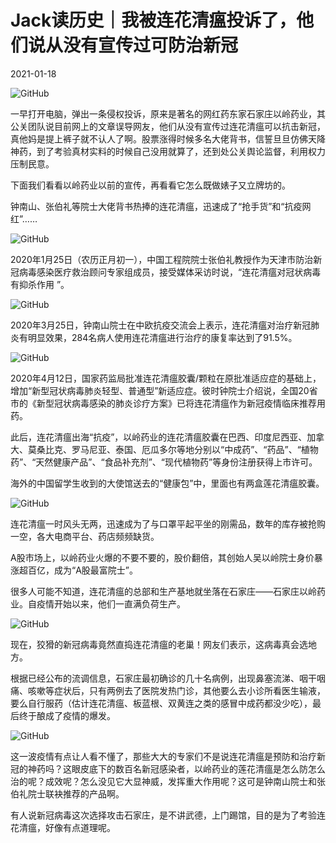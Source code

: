 # Jack读历史｜我被连花清瘟投诉了，他们说从没有宣传过可防治新冠

2021-01-18

![GitHub](https://chinadigitaltimes.net/chinese/files/2021/01/post-661624-60054da542047.png)

一早打开电脑，弹出一条侵权投诉，原来是著名的网红药东家石家庄以岭药业，其公关团队说目前网上的文章误导网友，他们从没有宣传过连花清瘟可以抗击新冠，真他妈是提上裤子就不认人了啊。股票涨得时候多名大佬背书，信誓旦旦仿佛天降神药，到了考验真材实料的时候自己没用就算了，还到处公关舆论监督，利用权力压制民意。

下面我们看看以岭药业以前的宣传，再看看它怎么既做婊子又立牌坊的。

钟南山、张伯礼等院士大佬背书热捧的连花清瘟，迅速成了“抢手货”和“抗疫网红”&#8230;&#8230;

![GitHub](https://chinadigitaltimes.net/chinese/files/2021/01/post-661624-60054da731f0a.)

2020年1月25日（农历正月初一），中国工程院院士张伯礼教授作为天津市防治新冠病毒感染医疗救治顾问专家组成员，接受媒体采访时说，“连花清瘟对冠状病毒有抑杀作用 ”。

![GitHub](https://chinadigitaltimes.net/chinese/files/2021/01/post-661624-60054daa09588.png)

2020年3月25日，钟南山院士在中欧抗疫交流会上表示，连花清瘟对治疗新冠肺炎有明显效果，284名病人使用连花清瘟进行治疗的康复率达到了91.5%。

![GitHub](https://chinadigitaltimes.net/chinese/files/2021/01/post-661624-60054dad2ea46.png)

2020年4月12日，国家药监局批准连花清瘟胶囊/颗粒在原批准适应症的基础上，增加“新型冠状病毒肺炎轻型、普通型”新适应症。彼时钟院士介绍说，全国20省市的《新型冠状病毒感染的肺炎诊疗方案》已将连花清瘟作为新冠疫情临床推荐用药。

此后，连花清瘟出海“抗疫”，以岭药业的连花清瘟胶囊在巴西、印度尼西亚、加拿大、莫桑比克、罗马尼亚、泰国、厄瓜多尔等地分别以“中成药”、“药品”、“植物药”、“天然健康产品”、“食品补充剂”、“现代植物药”等身份注册获得上市许可。

海外的中国留学生收到的大使馆送去的“健康包”中，里面也有两盒莲花清瘟胶囊。

![GitHub](https://chinadigitaltimes.net/chinese/files/2021/01/post-661624-60054daf2fd29.)

连花清瘟一时风头无两，迅速成为了与口罩平起平坐的刚需品，数年的库存被抢购一空，各大电商平台、药店频频缺货。

A股市场上，以岭药业火爆的不要不要的，股价翻倍，其创始人吴以岭院士身价暴涨超百亿，成为“A股最富院士”。

很多人可能不知道，连花清瘟的总部和生产基地就坐落在石家庄——石家庄以岭药业。自疫情开始以来，他们一直满负荷生产。

![GitHub](https://chinadigitaltimes.net/chinese/files/2021/01/post-661624-60054db0c7944.)

现在，狡猾的新冠病毒竟然直捣连花清瘟的老巢！网友们表示，这病毒真会选地方。

根据已经公布的流调信息，石家庄最初确诊的几十名病例，出现鼻塞流涕、咽干咽痛、咳嗽等症状后，只有两例去了医院发热门诊，其他要么去小诊所看医生输液，要么自行服药（估计连花清瘟、板蓝根、双黄连之类的感冒中成药都没少吃），最后终于酿成了疫情的爆发。

![GitHub](https://chinadigitaltimes.net/chinese/files/2021/01/post-661624-60054db6795a8.png)

这一波疫情有点让人看不懂了，那些大大的专家们不是说连花清瘟是预防和治疗新冠的神药吗？这眼皮底下的数百名新冠感染者，以岭药业的莲花清瘟是怎么防怎么治的呢？成效呢？怎么没见它大显神威，发挥重大作用呢？这可是钟南山院士和张伯礼院士联袂推荐的产品啊。

有人说新冠病毒这次选择攻击石家庄，是不讲武德，上门踢馆，目的是为了考验连花清瘟，好像有点道理呢。

